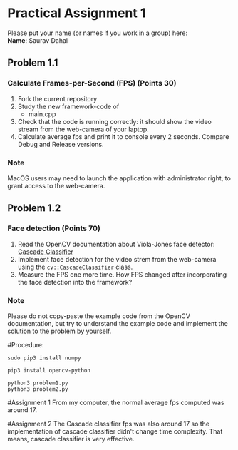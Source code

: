 # Practical Assignment 1
Please put your name (or names if you work in a group) here:  
**Name**: Saurav Dahal
## Problem 1.1
### Calculate Frames-per-Second (FPS) (Points 30)
1. Fork the current repository
2. Study the new framework-code of 
    - main.cpp
3. Check that the code is running correctly: it should show the video stream from the web-camera of your laptop.
4. Calculate average fps and print it to console every 2 seconds. Compare Debug and Release versions.
### Note
MacOS users may need to launch the application with administrator right, to grant access to the web-camera.

## Problem 1.2
### Face detection (Points 70)
1. Read the OpenCV documentation about Viola-Jones face detector: [Cascade Classifier](https://docs.opencv.org/4.2.0/db/d28/tutorial_cascade_classifier.html)  
2. Implement face detection for the video strem from the web-camera using the ```cv::CascadeClassifier``` class.
3. Measure the FPS one more time. How FPS changed after incorporating the face detection into the framework?
### Note
Please do not copy-paste the example code from the OpenCV documentation, but try to understand the example code and implement the solution to the problem by yourself.


#Procedure:
```
sudo pip3 install numpy
```
```
pip3 install opencv-python
```

```
python3 problem1.py
python3 problem2.py
```


#Assignment 1
From my computer, the normal average fps computed was around 17.

#Assignment 2
The Cascade classifier fps was also around 17 so the implementation of cascade classifier didn't change time complexity. 
That means, cascade classifier is very effective.


